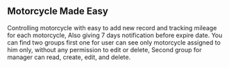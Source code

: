 Motorcycle Made Easy
--------------------------

Controlling motorcycle with easy to add new record and tracking mileage for each motorcycle,
Also giving 7 days notification before expire date.
You can find two groups first one for user can see only motorcycle assigned to him only,
without any permission to edit or delete, Second group for manager can read, create, edit, and delete.

